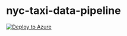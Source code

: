 # nyc-taxi-data-pipeline

[![Deploy to Azure](https://aka.ms/deploytoazurebutton)](https://portal.azure.com/#create/Microsoft.Template/uri/https%3A%2F%2Fraw.githubusercontent.com%2Femumba-msft-data-pipelines%2Fnyc-taxi-data-pipeline%2FnyctaxiPipelineLinkedARM%2Fazuredeploy.json)
